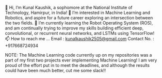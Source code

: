 👋 Hi, I’m Kunal Kaushik, a sophomore at the National Institute of Technology, Hamirpur, in India!
👀 I’m interested in Machine Learning and Robotics, and aspire for a future career exploring an intersection between the two fields.
🌱 I’m currently learning the Robot Operating System (ROS), and am continually trying to improve my skills building efficient deep, convolutional, or recurrent neural networks, and LSTMs using TensorFlow!
📫 How to reach me ...
   Email : kunalkaushik2505@gmail.com 
   Contact No. : +917668724934
   
 NOTE: The Machine Learning code currently up on my repositories was a part of my first two projects ever implementing Machine Learning! I am very proud of the effort put in to meet the deadlines, and although the results could have been much better, cut me some slack!!
